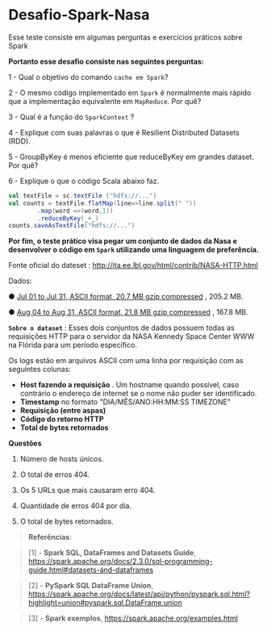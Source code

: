 # Desafio-Spark-Nasa
Esse teste consiste em algumas perguntas e exercícios práticos sobre Spark

**Portanto esse desafio consiste nas seguintes perguntas:**

1 - Qual o objetivo do comando `cache em Spark`?

2 - O mesmo código implementado em `Spark` é normalmente mais rápido que a implementação equivalente em `MapReduce`. Por quê?

3 - Qual é a função do `SparkContext` ?

4 - Explique com suas palavras o que é Resilient Distributed Datasets (RDD).

5 - GroupByKey é menos eficiente que reduceByKey em grandes dataset. Por quê?

6 - Explique o que o código Scala abaixo faz.

```scala
val textFile = sc.textFile ("hdfs://...")  
val counts = textFile.flatMap(line=>line.split(" "))  
        .map(word =>(word,1))  
        .reduceByKey(_+_)  
counts.saveAsTextFile("hdfs://...")
```

**Por fim, o teste prático visa pegar um conjunto de dados da Nasa e desenvolver o código em `Spark` utilizando uma linguagem de preferência.**

Fonte oficial do dateset : http://ita.ee.lbl.gov/html/contrib/NASA-HTTP.html

Dados:

● [Jul 01 to Jul 31, ASCII format, 20.7 MB gzip compressed](ftp://ita.ee.lbl.gov/traces/NASA_access_log_Jul95.gz) , 205.2 MB.

● [Aug 04 to Aug 31, ASCII format, 21.8 MB gzip compressed](ftp://ita.ee.lbl.gov/traces/NASA_access_log_Aug95.gz) , 167.8 MB.

**`Sobre o dataset`** : Esses dois conjuntos de dados possuem todas as requisições HTTP para o servidor da NASA Kennedy
Space Center WWW na Flórida para um período específico.

Os logs estão em arquivos ASCII com uma linha por requisição com as seguintes colunas:

* **Host fazendo a requisição** . Um hostname quando possível, caso contrário o endereço de internet se o nome não puder ser identificado.
* **Timestamp** no formato "DIA/MÊS/ANO:HH:MM:SS TIMEZONE"
* **Requisição (entre aspas)**
* **Código do retorno HTTP**
* **Total de bytes retornados**

**Questões**

1. Número de hosts únicos.

2. O total de erros 404.
   
3. Os 5 URLs que mais causaram erro 404.

4. Quantidade de erros 404 por dia.

5. O total de bytes retornados.

>**Referências**:

> [1] - **Spark SQL, DataFrames and Datasets Guide**, <https://spark.apache.org/docs/2.3.0/sql-programming-guide.html#datasets-and-dataframes>

> [2] - **PySpark SQL DataFrame Union**, <https://spark.apache.org/docs/latest/api/python/pyspark.sql.html?highlight=union#pyspark.sql.DataFrame.union>
> 

> [3] - **Spark exemplos**, <https://spark.apache.org/examples.html>